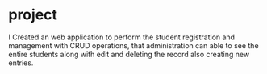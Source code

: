 # project
 I Created  an web application to perform the student registration and management with CRUD operations, that administration can able to see the entire students along with edit and deleting the record also creating new entries.
